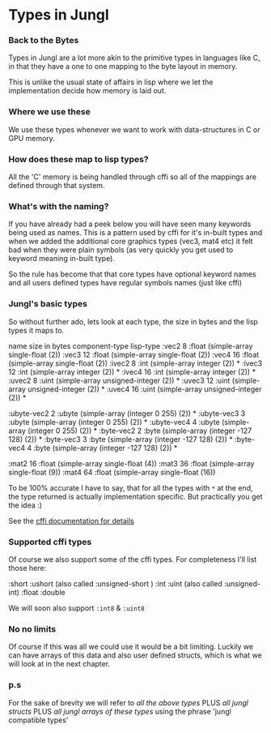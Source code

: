 # Types in Jungl

### Back to the Bytes

Types in Jungl are a lot more akin to the primitive types in languages like C, in that they have a one to one mapping to the byte layout in memory.

This is unlike the usual state of affairs in lisp where we let the implementation decide how memory is laid out.

### Where we use these

We use these types whenever we want to work with data-structures in C or GPU memory.

### How does these map to lisp types?

All the 'C' memory is being handled through cffi so all of the mappings are defined through that system.

### What's with the naming?

If you have already had a peek below you will have seen many keywords being used as names. This is a pattern used by cffi for it's in-built types and when we added the additional core graphics types (vec3, mat4 etc) it felt bad when they were plain symbols (as very quickly you get used to keyword meaning in-built type).

So the rule has become that that core types have optional keyword names and all users defined types have regular symbols names (just like cffi)

### Jungl's basic types

So without further ado, lets look at each type, the size in bytes and the lisp types it maps to.

name         size in bytes     component-type     lisp-type
:vec2        8                 :float             (simple-array single-float (2))
:vec3        12                :float             (simple-array single-float (2))
:vec4        16                :float             (simple-array single-float (2))
:ivec2       8                 :int               (simple-array integer (2)) *
:ivec3       12                :int               (simple-array integer (2)) *
:ivec4       16                :int               (simple-array integer (2)) *
:uvec2       8                 :uint              (simple-array unsigned-integer (2)) *
:uvec3       12                :uint              (simple-array unsigned-integer (2)) *
:uvec4       16                :uint              (simple-array unsigned-integer (2)) *

:ubyte-vec2  2                 :ubyte             (simple-array (integer 0 255) (2)) *
:ubyte-vec3  3                 :ubyte             (simple-array (integer 0 255) (2)) *
:ubyte-vec4  4                 :ubyte             (simple-array (integer 0 255) (2)) *
:byte-vec2   2                 :byte              (simple-array (integer -127 128) (2)) *
:byte-vec3   3                 :byte              (simple-array (integer -127 128) (2)) *
:byte-vec4   4                 :byte              (simple-array (integer -127 128) (2)) *

:mat2        16                :float             (simple-array single-float (4))
:mat3        36                :float             (simple-array single-float (9))
:mat4        64                :float             (simple-array single-float (16))

To be 100% accurate I have to say, that for all the types with `*` at the end, the type returned is actually implementation specific. But practically you get the idea :)

See the [cffi documentation for details](https://common-lisp.net/project/cffi/manual/cffi-manual.html#Built_002dIn-Types)

### Supported cffi types
Of course we also support some of the cffi types. For completeness I'll list those here:

:short
:ushort (also called :unsigned-short )
:int
:uint  (also called :unsigned-int)
:float
:double

We will soon also support `:int8` & `:uint8`

### No no limits

Of course if this was all we could use it would be a bit limiting. Luckily we can have arrays of this data and also user defined structs, which is what we will look at in the next chapter.

### p.s

For the sake of brevity we will refer to *all the above types* PLUS *all jungl structs* PLUS *all jungl arrays of these types* using the phrase 'jungl compatible types'
